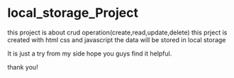 # local_storage_Project

this project is about crud operation(create,read,update,delete)
this prject is created with html css and javascript
the data will be stored in local storage

It is just a try from my side hope you guys find it helpful.

thank you!

